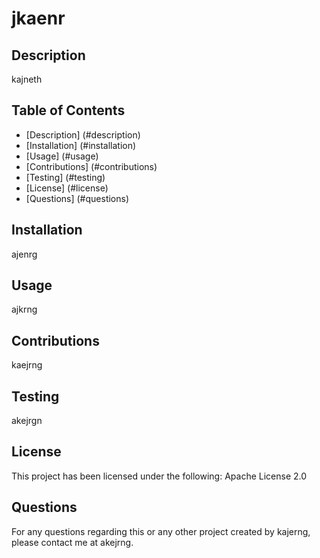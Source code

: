 
  # jkaenr

  ## Description
  kajneth

  ## Table of Contents
  * [Description] (#description)
  * [Installation] (#installation)
  * [Usage] (#usage)
  * [Contributions] (#contributions)
  * [Testing] (#testing)
  * [License] (#license)
  * [Questions] (#questions)

  ## Installation
  ajenrg

  ## Usage
  ajkrng

  ## Contributions
  kaejrng

  ## Testing
  akejrgn

  ## License
  This project has been licensed under the following: Apache License 2.0

  ## Questions
  For any questions regarding this or any other project created by kajerng, please contact me at akejrng.
